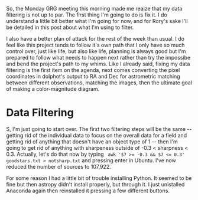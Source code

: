 So, the Monday GRG meeting this morning made me reaize that my data filtering is not up to par. The first thing I'm going to do is fix it. I do understand a little bit better what I'm going for now, and for Rory's sake I'll be detailed in this post about what I'm using to filter. 

I also have a better plan of attack for the rest of the week than usual. I do feel like this project tends to follow it's own path that I only have so much control over, just like life, but also like life, planning is always good but I'm prepared to follow what needs to happen next rather than try the impossibe and bend the project's path to my whims. Like I already said, fixing my data filtering is the first item on the agenda, next comes converting the pixel coordinates in dolphot's output to RA and Dec for astrometric matching between different observations, matching the images, then the ultimate goal of making a color-magnitude diagram.

# Data Filtering
S, I'm just going to start over. The first two filtering steps will be the same -- getting rid of the individual data to focus on the overall data for a field and getting rid of anything that doesn't have an object type of 1 -- then I'm going to get rid of anything with sharpeness outside of -0.3 < sharpness < 0.3. Actually, let's do that now by typing ` awk '$7 >= -0.3 && $7 <= 0.3' goodstars.txt > notsharp.txt` and pressing enter in Ubuntu. I've now reduced the number of sources to 107,922.

For some reason I had a little bit of trouble installing Python. It seemed to be fine but then astropy didn't install properly, but through it. I just unistalled Anaconda again then reinstalled it pressing a few different buttons. 
